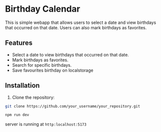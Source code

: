 # Birthday Calendar

This is simple webapp that allows users to select a date and view birthdays that occurred on that date. Users can also mark birthdays as favorites.

## Features

- Select a date to view birthdays that occurred on that date.
- Mark birthdays as favorites.
- Search for specific birthdays.
- Save favourites birthday on localstorage

## Installation

1. Clone the repository:

```bash
git clone https://github.com/your_username/your_repository.git
```
```bash
npm run dev
```
server is running at `http:localhost:5173`
